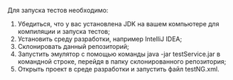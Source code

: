 Для запуска тестов необходимо:
1. Убедиться, что у вас установлена JDK на вашем компьютере для компиляции и запуска тестов;
2. Установить среду разработки, например IntelliJ IDEA;
3. Склонировать данный репозиторий;
4. Запустить эмулятор с помощью команды java -jar testService.jar в командной строке, перейдя в папку склонированного репозитория;
5. Открыть проект в среде разработки и запустить файл testNG.xml.
